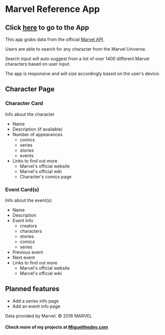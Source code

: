 # Marvel Reference App

## Click [here](https://marvel-reference.herokuapp.com) to go to the App

This app grabs data from the official [Marvel API](https://marvel.com/).

Users are able to search for any character from the Marvel Universe.

Search input will auto suggest from a list of over 1400 different Marvel characters based on user input.

The app is responsive and will size accordingly based on the user's device.

## Character Page

### Character Card
Info about the character
- Name
- Description (if available)
- Number of appearances
    - comics
    - series
    - stories
    - events
- Links to find out more
    - Marvel's official website
    - Marvel's official wiki
    - Character's comics page

### Event Card(s)
Info about the event(s)
- Name
- Description
- Event Info
    - creators
    - characters
    - stories
    - comics
    - series
- Previous event
- Next event
- Links to find out more
    - Marvel's official website
    - Marvel's official wiki

## Planned features
- Add a series info page
- Add an event info page

Data provided by Marvel. © 2018 MARVEL

#### Check more of my projects at [Miguelthedev.com](https://miguelthedev.com/)

